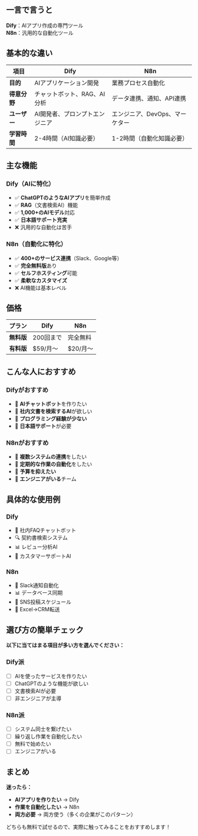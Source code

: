## 一言で言うと

**Dify**：AIアプリ作成の専門ツール  
**N8n**：汎用的な自動化ツール

## 基本的な違い

| 項目       | Dify             | N8n                |
| -------- | ---------------- | ------------------ |
| **目的**   | AIアプリケーション開発     | 業務プロセス自動化          |
| **得意分野** | チャットボット、RAG、AI分析 | データ連携、通知、API連携     |
| **ユーザー** | AI開発者、プロンプトエンジニア | エンジニア、DevOps、マーケター |
| **学習時間** | 2-4時間（AI知識必要）    | 1-2時間（自動化知識必要）     |

## 主な機能

### Dify（AIに特化）

- ✅ **ChatGPTのようなAIアプリ**を簡単作成
- ✅ **RAG**（文書検索AI）機能
- ✅ **1,000+のAIモデル**対応
- ✅ **日本語サポート充実**
- ❌ 汎用的な自動化は苦手

### N8n（自動化に特化）

- ✅ **400+のサービス連携**（Slack、Google等）
- ✅ **完全無料版**あり
- ✅ **セルフホスティング**可能
- ✅ **柔軟なカスタマイズ**
- ❌ AI機能は基本レベル

## 価格

|プラン|Dify|N8n|
|---|---|---|
|**無料版**|200回まで|完全無料|
|**有料版**|$59/月〜|$20/月〜|

## こんな人におすすめ

### Difyがおすすめ

- 🎯 **AIチャットボット**を作りたい
- 🎯 **社内文書を検索するAI**が欲しい
- 🎯 **プログラミング経験が少ない**
- 🎯 **日本語サポート**が必要

### N8nがおすすめ

- 🎯 **複数システムの連携**をしたい
- 🎯 **定期的な作業の自動化**をしたい
- 🎯 **予算を抑えたい**
- 🎯 **エンジニアがいる**チーム

## 具体的な使用例

### Dify

- 📝 社内FAQチャットボット
- 🔍 契約書検索システム
- 📊 レビュー分析AI
- 💬 カスタマーサポートAI

### N8n

- 📧 Slack通知自動化
- 📊 データベース同期
- 📱 SNS投稿スケジュール
- 🔄 Excel→CRM転送

## 選び方の簡単チェック

**以下に当てはまる項目が多い方を選んでください：**

### Dify派

- [ ] AIを使ったサービスを作りたい
- [ ] ChatGPTのような機能が欲しい
- [ ] 文書検索AIが必要
- [ ] 非エンジニアが主導

### N8n派

- [ ] システム同士を繋げたい
- [ ] 繰り返し作業を自動化したい
- [ ] 無料で始めたい
- [ ] エンジニアがいる

## まとめ

**迷ったら：**

- **AIアプリを作りたい** → Dify
- **作業を自動化したい** → N8n
- **両方必要** → 両方使う（多くの企業がこのパターン）

どちらも無料で試せるので、実際に触ってみることをおすすめします！